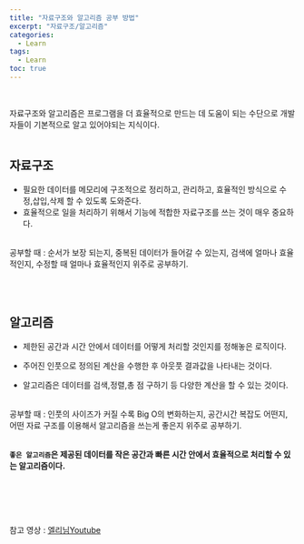 ```yaml
---
title: "자료구조와 알고리즘 공부 방법"
excerpt: "자료구조/알고리즘"
categories: 
  - Learn
tags: 
  - Learn
toc: true
---
```


<br>

자료구조와 알고리즘은 프로그램을 더 효율적으로 만드는 데 도움이 되는 수단으로 개발자들이 기본적으로 알고 있어야되는 지식이다.<br>
<br>

## 자료구조

- 필요한 데이터를 메모리에 구조적으로 정리하고, 관리하고, 효율적인 방식으로 수정,삽입,삭제 할 수 있도록 도와준다.<br>
- 효율적으로 일을 처리하기 위해서 기능에 적합한 자료구조를 쓰는 것이 매우 중요하다.<br>
<br>
공부할 때 : 순서가 보장 되는지, 중복된 데이터가 들어갈 수 있는지, 검색에 얼마나 효율적인지, 수정할 때 얼마나 효율적인지 위주로 공부하기.

<br><br>

## 알고리즘

- 제한된 공간과 시간 안에서 데이터를 어떻게 처리할 것인지를 정해놓은 로직이다.<br>
- 주어진 인풋으로 정의된 계산을 수행한 후 아웃풋 결과값을 나타내는 것이다.<br>

- 알고리즘은 데이터를 검색,정렬,총 점 구하기 등 다양한 계산을 할 수 있는 것이다.<br><br>

공부할 때 : 
인풋의 사이즈가 커질 수록 Big O의 변화하는지, 공간시간 복잡도 어떤지, 어떤 자료 구조를 이용해서 알고리즘을 쓰는게 좋은지 위주로 공부하기. <br>
<br>

**`좋은 알고리즘`은 제공된 데이터를 작은 공간과 빠른 시간 안에서 효율적으로 처리할 수 있는 알고리즘이다.**


<br>


<br><br>

참고 영상 : [엘리님Youtube](https://www.youtube.com/watch?v=okHGRlgR8ps)

<br><br>